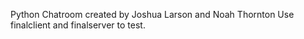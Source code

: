 Python Chatroom created by Joshua Larson and Noah Thornton
Use finalclient and finalserver to test.
